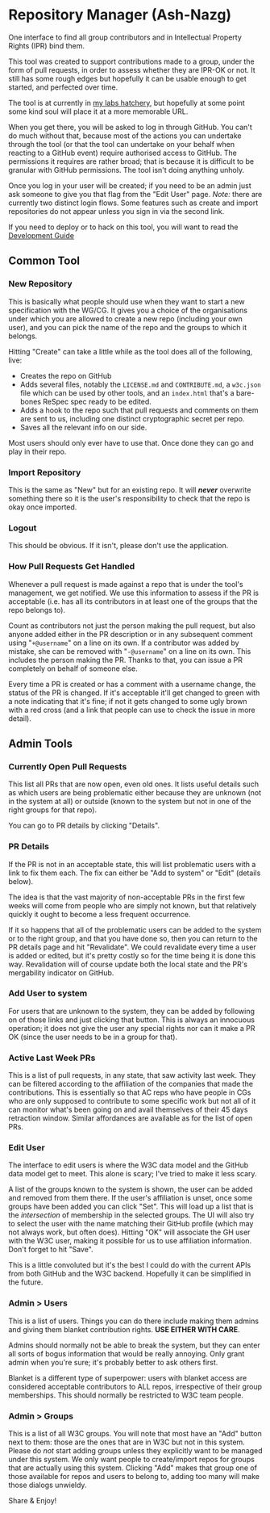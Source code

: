 
# Repository Manager (Ash-Nazg)

One interface to find all group contributors and in Intellectual Property Rights (IPR) bind them.

This tool was created to support contributions made to a group, under the form of pull requests, in
order to assess whether they are IPR-OK or not. It still has some rough edges but hopefully it can
be usable enough to get started, and perfected over time.

The tool is at currently in [my labs hatchery](https://labs.w3.org/hatchery/repo-manager/), but 
hopefully at some point some kind soul will place it at a more memorable URL.

When you get there, you will be asked to log in through GitHub. You can't do much without that, 
because most of the actions you can undertake through the tool (or that the tool can undertake on
your behalf when reacting to a GitHub event) require authorised access to GitHub. The permissions
it requires are rather broad; that is because it is difficult to be granular with GitHub 
permissions. The tool isn't doing anything unholy.

Once you log in your user will be created; if you need to be an admin just ask someone to give you
that flag from the "Edit User" page. *Note:* there are currently two distinct login flows. Some features
such as create and import repositories do not appear unless you sign in via the second link. 

If you need to deploy or to hack on this tool, you will want to read the
[Development Guide](https://github.com/w3c/ash-nazg/blob/master/DEVELOPMENT.md)

## Common Tool

### New Repository

This is basically what people should use when they want to start a new specification with the WG/CG.
It gives you a choice of the organisations under which you are allowed to create a new repo
(including  your own user), and you can pick the name of the repo and the groups to which it 
belongs.

Hitting "Create" can take a little while as the tool does all of the following, live:

* Creates the repo on GitHub
* Adds several files, notably the `LICENSE.md` and `CONTRIBUTE.md`, a `w3c.json` file which can be
  used by other tools, and an `index.html` that's a bare-bones ReSpec spec ready to be edited.
* Adds a hook to the repo such that pull requests and comments on them are sent to us, including one
  distinct cryptographic secret per repo.
* Saves all the relevant info on our side.

Most users should only ever have to use that. Once done they can go and play in their repo.

### Import Repository

This is the same as "New" but for an existing repo. It will ***never*** overwrite something there so
it is the user's responsibility to check that the repo is okay once imported.

### Logout

This should be obvious. If it isn't, please don't use the application.

### How Pull Requests Get Handled

Whenever a pull request is made against a repo that is under the tool's management, we get notified. 
We use this information to assess if the PR is acceptable (i.e. has all its contributors in at least 
one of the groups that the repo belongs to).

Count as contributors not just the person making the pull request, but also anyone added either in 
the PR description or in any subsequent comment using "`+@username`" on a line on its own. If a 
contributor was added by mistake, she can be removed with "`-@username`" on a line on its own. This
includes the person making the PR. Thanks to that, you can issue a PR completely on behalf of 
someone else.

Every time a PR is created or has a comment with a username change, the status of the PR is changed. 
If it's acceptable it'll get changed to green with a note indicating that it's fine; if not it gets
changed to some ugly brown with a red cross (and a link that people can use to check the issue in 
more detail).


## Admin Tools

### Currently Open Pull Requests

This list all PRs that are now open, even old ones. It lists useful details such as which users are 
being problematic either because they are unknown (not in the system at all) or outside (known to 
the system but not in one of the right groups for that repo).

You can go to PR details by clicking "Details".

### PR Details

If the PR is not in an acceptable state, this will list problematic users with a link to fix them 
each. The fix can either be "Add to system" or "Edit" (details below).

The idea is that the vast majority of non-acceptable PRs in the first few weeks will come from 
people who are simply not known, but that relatively quickly it ought to become a less frequent 
occurrence.

If it so happens that all of the problematic users can be added to the system or to the right group, 
and that you have done so, then you can return to the PR details page and hit "Revalidate". We could 
revalidate every time a user is added or edited, but it's pretty costly so for the time being it is 
done this way. Revalidation will of course update both the local state and the PR's mergability 
indicator on GitHub.

### Add User to system

For users that are unknown to the system, they can be added by following on of those links and just
clicking that button. This is always an innocuous operation; it does not give the user any special 
rights nor can it make a PR OK (since the user needs to be in a group for that).

### Active Last Week PRs

This is a list of pull requests, in any state, that saw activity last week. They can be filtered 
according to the affiliation of the companies that made the contributions. This is essentially so 
that AC reps who have people in CGs who are only supposed to contribute to some specific work but 
not all of it can monitor what's been going on and avail themselves of their 45 days retraction 
window. Similar affordances are available as for the list of open PRs.

### Edit User

The interface to edit users is where the W3C data model and the GitHub data model get to meet. This 
alone is scary; I've tried to make it less scary.

A list of the groups known to the system is shown, the user can be added and removed from them 
there. If the user's affiliation is unset, once some groups have been added you can click "Set". 
This will load up a list that is the *intersection* of membership in the selected groups. The UI 
will also try to select the user with the name matching their GitHub profile (which may not always 
work, but often does). Hitting "OK" will associate the GH user with the W3C user, making it possible 
for us to use affiliation information. Don't forget to hit "Save".

This is a little convoluted but it's the best I could do with the current APIs from both GitHub and 
the W3C backend. Hopefully it can be simplified in the future.

### Admin > Users

This is a list of users. Things you can do there include making them admins and giving them blanket 
contribution rights. **USE EITHER WITH CARE**.

Admins should normally not be able to break the system, but they can enter all sorts of bogus 
information that would be really annoying. Only grant admin when you're sure; it's probably better 
to ask others first.

Blanket is a different type of superpower: users with blanket access are considered acceptable 
contributors to ALL repos, irrespective of their group memberships. This should normally be 
restricted to W3C team people.

### Admin > Groups

This is a list of all W3C groups. You will note that most have an "Add" button next to them: those 
are the ones that are in W3C but not in this system. Please do *not* start adding groups unless they 
explicitly want to be managed under this system. We only want people to create/import repos for 
groups that are actually using this system. Clicking "Add" makes that group one of those available 
for repos and users to belong to, adding too many will make those dialogs unwieldy.

Share & Enjoy!

